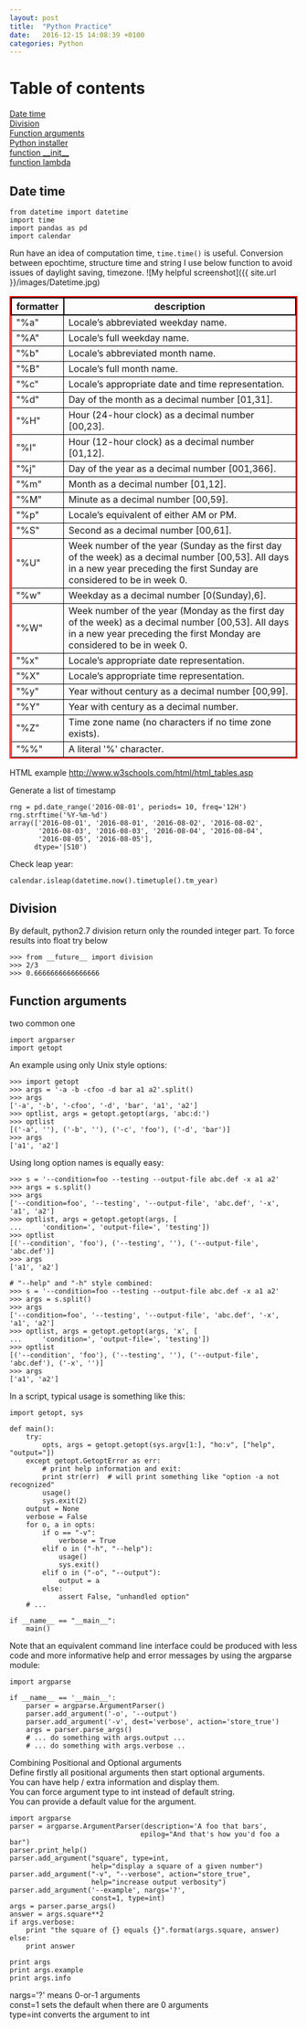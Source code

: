 ```yaml
---
layout: post
title:  "Python Practice"
date:   2016-12-15 14:08:39 +0100
categories: Python
---
```


# Table of contents  
[Date time](#datetime)  
[Division](#division)  
[Function arguments](#argparser)  
[Python installer](#pythoninstaller)  
[function \_\_init\_\_](#init)  
[function lambda](#lambda)  

## Date time <a name="datetime"></a>

```
from datetime import datetime  
import time  
import pandas as pd
import calendar
```  

Run have an idea of computation time, `time.time()` is useful.
Conversion between epochtime, structure time and string I use below function to avoid issues of daylight saving, timezone.
![My helpful screenshot]({{ site.url }}/images/Datetime.jpg)

<style>
table{
    border-collapse: collapse;
    border-spacing: 0;
    border:2px solid #ff0000;
}

th{
    border:2px solid #000000;
}

td{
    border:1px solid #000000;
}
</style>


|formatter    | description                           |
| ------------|---------------------------------------|
|"%a"		|Locale’s abbreviated weekday name.		| 
|"%A"		|Locale’s full weekday name.		| 
|"%b"		|Locale’s abbreviated month name.		| 
|"%B"		|Locale’s full month name.		| 
|"%c"		|Locale’s appropriate date and time representation.		| 
|"%d"		|Day of the month as a decimal number [01,31].		| 
|"%H"		|Hour (24-hour clock) as a decimal number [00,23].		| 
|"%I"		|Hour (12-hour clock) as a decimal number [01,12].		| 
|"%j"		|Day of the year as a decimal number [001,366].		| 
|"%m"		|Month as a decimal number [01,12].		| 
|"%M"		|Minute as a decimal number [00,59].		| 
|"%p"		|Locale’s equivalent of either AM or PM.		|(1)
|"%S"		|Second as a decimal number [00,61].		|(2)
|"%U"		|Week number of the year (Sunday as the first day of the week) as a decimal number [00,53]. All days in a new year preceding the first Sunday are considered to be in week 0.		|(3)
|"%w"		|Weekday as a decimal number [0(Sunday),6].		| 
|"%W"		|Week number of the year (Monday as the first day of the week) as a decimal number [00,53]. All days in a new year preceding the first Monday are considered to be in week 0.		|(3)
|"%x"		|Locale’s appropriate date representation.		| 
|"%X"		|Locale’s appropriate time representation.		| 
|"%y"		|Year without century as a decimal number [00,99].		| 
|"%Y"		|Year with century as a decimal number.		| 
|"%Z"		|Time zone name (no characters if no time zone exists).		| 
|"%%"		|A literal '%' character.		|

HTML example
http://www.w3schools.com/html/html_tables.asp

Generate a list of timestamp  

```
rng = pd.date_range('2016-08-01', periods= 10, freq='12H')
rng.strftime('%Y-%m-%d')   
array(['2016-08-01', '2016-08-01', '2016-08-02', '2016-08-02',  
       '2016-08-03', '2016-08-03', '2016-08-04', '2016-08-04',  
       '2016-08-05', '2016-08-05'],  
      dtype='|S10')  
```  
 
Check leap year:  

```
calendar.isleap(datetime.now().timetuple().tm_year)
```  

## Division <a name="division"></a>  
By default, python2.7 division return only the rounded integer part. To force results into float try below

```
>>> from __future__ import division
>>> 2/3
>>> 0.6666666666666666
```  


## Function arguments <a name="argparser"></a>  
two common one  

```
import argparser
import getopt
```  

An example using only Unix style options:  

```
>>> import getopt
>>> args = '-a -b -cfoo -d bar a1 a2'.split()
>>> args
['-a', '-b', '-cfoo', '-d', 'bar', 'a1', 'a2']
>>> optlist, args = getopt.getopt(args, 'abc:d:')
>>> optlist
[('-a', ''), ('-b', ''), ('-c', 'foo'), ('-d', 'bar')]
>>> args
['a1', 'a2']
```    

Using long option names is equally easy:

```
>>> s = '--condition=foo --testing --output-file abc.def -x a1 a2'
>>> args = s.split()
>>> args
['--condition=foo', '--testing', '--output-file', 'abc.def', '-x', 'a1', 'a2']
>>> optlist, args = getopt.getopt(args, [
...     'condition=', 'output-file=', 'testing'])
>>> optlist
[('--condition', 'foo'), ('--testing', ''), ('--output-file', 'abc.def')]
>>> args
['a1', 'a2']

# "--help" and "-h" style combined:
>>> s = '--condition=foo --testing --output-file abc.def -x a1 a2'
>>> args = s.split()
>>> args
['--condition=foo', '--testing', '--output-file', 'abc.def', '-x', 'a1', 'a2']
>>> optlist, args = getopt.getopt(args, 'x', [
...     'condition=', 'output-file=', 'testing'])
>>> optlist
[('--condition', 'foo'), ('--testing', ''), ('--output-file', 'abc.def'), ('-x', '')]
>>> args
['a1', 'a2']

```    

In a script, typical usage is something like this:

```
import getopt, sys

def main():
    try:
        opts, args = getopt.getopt(sys.argv[1:], "ho:v", ["help", "output="])
    except getopt.GetoptError as err:
        # print help information and exit:
        print str(err)  # will print something like "option -a not recognized"
        usage()
        sys.exit(2)
    output = None
    verbose = False
    for o, a in opts:
        if o == "-v":
            verbose = True
        elif o in ("-h", "--help"):
            usage()
            sys.exit()
        elif o in ("-o", "--output"):
            output = a
        else:
            assert False, "unhandled option"
    # ...

if __name__ == "__main__":
    main()
```   

Note that an equivalent command line interface could be produced with less code and more informative help and error messages by using the argparse module:

```
import argparse

if __name__ == '__main__':
    parser = argparse.ArgumentParser()
    parser.add_argument('-o', '--output')
    parser.add_argument('-v', dest='verbose', action='store_true')
    args = parser.parse_args()
    # ... do something with args.output ...
    # ... do something with args.verbose ..    
```  

Combining Positional and Optional arguments  
Define firstly all positional arguments then start optional arguments.      
You can have help / extra information and display them.   
You can force argument type to int instead of default string.    
You can provide a default value for the argument.    

```
import argparse
parser = argparse.ArgumentParser(description='A foo that bars',
                                epilog="And that's how you'd foo a bar")  
parser.print_help()                   
parser.add_argument("square", type=int,  
                    help="display a square of a given number")
parser.add_argument("-v", "--verbose", action="store_true",  
                    help="increase output verbosity")  
parser.add_argument('--example', nargs='?',    
                    const=1, type=int)                     
args = parser.parse_args()  
answer = args.square**2  
if args.verbose:  
    print "the square of {} equals {}".format(args.square, answer)  
else:  
    print answer  
    
print args
print args.example
print args.info
```   

nargs='?' means 0-or-1 arguments  
const=1 sets the default when there are 0 arguments  
type=int converts the argument to int  





